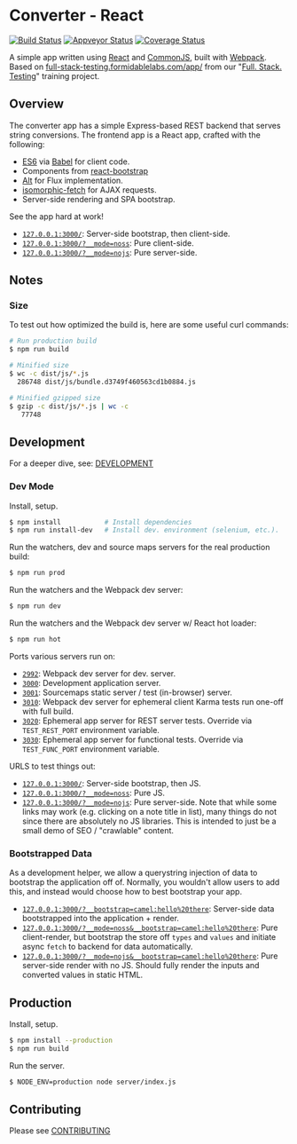 Converter - React
=================

[![Build Status][trav_img]][trav_site]
[![Appveyor Status][av_img]][av_site]
[![Coverage Status][cov_img]][cov_site]

A simple app written using [React][react] and [CommonJS][cjs], built with
[Webpack][webpack]. Based on
[full-stack-testing.formidablelabs.com/app/](http://full-stack-testing.formidablelabs.com/app/)
from our "[Full. Stack. Testing](http://full-stack-testing.formidablelabs.com/)"
training project.

## Overview

The converter app has a simple Express-based REST backend that serves string
conversions. The frontend app is a React app, crafted with the following:

* [ES6](https://kangax.github.io/compat-table/es6/) via
  [Babel](https://babeljs.io/) for client code.
* Components from [react-bootstrap](http://react-bootstrap.github.io/)
* [Alt](http://alt.js.org/) for Flux implementation.
* [isomorphic-fetch](https://github.com/matthew-andrews/isomorphic-fetch) for
  AJAX requests.
* Server-side rendering and SPA bootstrap.

See the app hard at work!

* [`127.0.0.1:3000/`](http://127.0.0.1:3000/): Server-side bootstrap, then client-side.
* [`127.0.0.1:3000/?__mode=noss`](http://127.0.0.1:3000/?__mode=noss): Pure client-side.
* [`127.0.0.1:3000/?__mode=nojs`](http://127.0.0.1:3000/?__mode=nojs): Pure server-side.

## Notes

### Size

To test out how optimized the build is, here are some useful curl commands:

```sh
# Run production build
$ npm run build

# Minified size
$ wc -c dist/js/*.js
  286748 dist/js/bundle.d3749f460563cd1b0884.js

# Minified gzipped size
$ gzip -c dist/js/*.js | wc -c
   77748
```

## Development

For a deeper dive, see: [DEVELOPMENT](DEVELOPMENT.md)

### Dev Mode

Install, setup.

```sh
$ npm install           # Install dependencies
$ npm run install-dev   # Install dev. environment (selenium, etc.).
```

Run the watchers, dev and source maps servers for the real production build:

```sh
$ npm run prod
```

Run the watchers and the Webpack dev server:

```sh
$ npm run dev
```

Run the watchers and the Webpack dev server w/ React hot loader:

```sh
$ npm run hot
```

Ports various servers run on:

* [`2992`](http://127.0.0.1:2992/): Webpack dev server for dev. server.
* [`3000`](http://127.0.0.1:3000/): Development application server.
* [`3001`](http://127.0.0.1:3001/): Sourcemaps static server / test (in-browser) server.
* [`3010`](http://127.0.0.1:3010/): Webpack dev server for ephemeral client
  Karma tests run one-off with full build.
* [`3020`](http://127.0.0.1:3020/): Ephemeral app server for REST server tests.
  Override via `TEST_REST_PORT` environment variable.
* [`3030`](http://127.0.0.1:3030/): Ephemeral app server for functional tests.
  Override via `TEST_FUNC_PORT` environment variable.

URLS to test things out:

* [`127.0.0.1:3000/`](http://127.0.0.1:3000/): Server-side bootstrap, then JS.
* [`127.0.0.1:3000/?__mode=noss`](http://127.0.0.1:3000/?__mode=noss): Pure JS.
* [`127.0.0.1:3000/?__mode=nojs`](http://127.0.0.1:3000/?__mode=nojs): Pure
  server-side. Note that while some links may work (e.g. clicking on a note
  title in list), many things do not since there are absolutely no JS libraries.
  This is intended to just be a small demo of SEO / "crawlable" content.

### Bootstrapped Data

As a development helper, we allow a querystring injection of data to bootstrap
the application off of. Normally, you wouldn't allow users to add this, and
instead would choose how to best bootstrap your app.

* [`127.0.0.1:3000/?__bootstrap=camel:hello%20there`](http://127.0.0.1:3000/?__bootstrap=camel:hello%20there):
  Server-side data bootstrapped into the application + render.
* [`127.0.0.1:3000/?__mode=noss&__bootstrap=camel:hello%20there`](http://127.0.0.1:3000/?__mode=noss&__bootstrap=camel:hello%20there):
  Pure client-render, but bootstrap the store off `types` and `values` and
  initiate async `fetch` to backend for data automatically.
* [`127.0.0.1:3000/?__mode=nojs&__bootstrap=camel:hello%20there`](http://127.0.0.1:3000/?__mode=nojs&__bootstrap=camel:hello%20there):
  Pure server-side render with no JS. Should fully render the inputs and
  converted values in static HTML.

## Production

Install, setup.

```sh
$ npm install --production
$ npm run build
```

Run the server.

```sh
$ NODE_ENV=production node server/index.js
```

## Contributing

Please see [CONTRIBUTING](CONTRIBUTING.md)

[trav]: https://travis-ci.org/
[trav_img]: https://api.travis-ci.org/FormidableLabs/converter-react.svg
[trav_site]: https://travis-ci.org/FormidableLabs/converter-react
[av]: https://ci.appveyor.com/
[av_img]: https://ci.appveyor.com/api/projects/status/31hevq3yixwib0xg?svg=true
[av_site]: https://ci.appveyor.com/project/ryan-roemer/converter-react
[cov]: https://coveralls.io
[cov_img]: https://img.shields.io/coveralls/FormidableLabs/converter-react.svg
[cov_site]: https://coveralls.io/r/FormidableLabs/converter-react

[react]: http://facebook.github.io/react/
[cjs]: http://wiki.commonjs.org/wiki/CommonJS
[webpack]: http://webpack.github.io/
